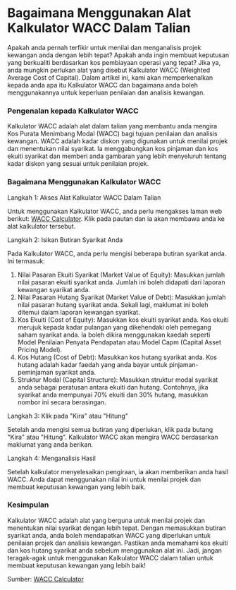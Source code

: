 Bagaimana Menggunakan Alat Kalkulator WACC Dalam Talian
=======================================================

Apakah anda pernah terfikir untuk menilai dan menganalisis projek kewangan anda dengan lebih tepat? Apakah anda ingin membuat keputusan yang berkualiti berdasarkan kos pembiayaan operasi yang tepat? Jika ya, anda mungkin perlukan alat yang disebut Kalkulator WACC (Weighted Average Cost of Capital). Dalam artikel ini, kami akan memperkenalkan kepada anda apa itu Kalkulator WACC dan bagaimana anda boleh menggunakannya untuk keperluan penilaian dan analisis kewangan.

### Pengenalan kepada Kalkulator WACC

Kalkulator WACC adalah alat dalam talian yang membantu anda mengira Kos Purata Menimbang Modal (WACC) bagi tujuan penilaian dan analisis kewangan. WACC adalah kadar diskon yang digunakan untuk menilai projek dan menentukan nilai syarikat. Ia menggabungkan kos pinjaman dan kos ekuiti syarikat dan memberi anda gambaran yang lebih menyeluruh tentang kadar diskon yang sesuai untuk penilaian projek.

### Bagaimana Menggunakan Kalkulator WACC

Langkah 1: Akses Alat Kalkulator WACC Dalam Talian

Untuk menggunakan Kalkulator WACC, anda perlu mengakses laman web berikut: [WACC Calculator](https://www.onlinecalculatorsfree.com/ms/financial/wacc-calculator.html). Klik pada pautan dan ia akan membawa anda ke alat kalkulator tersebut.

Langkah 2: Isikan Butiran Syarikat Anda

Pada Kalkulator WACC, anda perlu mengisi beberapa butiran syarikat anda. Ini termasuk:

1. Nilai Pasaran Ekuiti Syarikat (Market Value of Equity): Masukkan jumlah nilai pasaran ekuiti syarikat anda. Jumlah ini boleh didapati dari laporan kewangan syarikat anda.
2. Nilai Pasaran Hutang Syarikat (Market Value of Debt): Masukkan jumlah nilai pasaran hutang syarikat anda. Sekali lagi, maklumat ini boleh ditemui dalam laporan kewangan syarikat.
3. Kos Ekuiti (Cost of Equity): Masukkan kos ekuiti syarikat anda. Kos ekuiti merujuk kepada kadar pulangan yang dikehendaki oleh pemegang saham syarikat anda. Ia boleh dikira menggunakan kaedah seperti Model Penilaian Penyata Pendapatan atau Model Capm (Capital Asset Pricing Model).
4. Kos Hutang (Cost of Debt): Masukkan kos hutang syarikat anda. Kos hutang adalah kadar faedah yang anda bayar untuk pinjaman-peminjaman syarikat anda.
5. Struktur Modal (Capital Structure): Masukkan struktur modal syarikat anda sebagai peratusan antara ekuiti dan hutang. Contohnya, jika syarikat anda mempunyai 70% ekuiti dan 30% hutang, masukkan nombor ini secara berasingan.

Langkah 3: Klik pada "Kira" atau "Hitung"

Setelah anda mengisi semua butiran yang diperlukan, klik pada butang "Kira" atau "Hitung". Kalkulator WACC akan mengira WACC berdasarkan maklumat yang anda berikan.

Langkah 4: Menganalisis Hasil

Setelah kalkulator menyelesaikan pengiraan, ia akan memberikan anda hasil WACC. Anda dapat menggunakan nilai ini untuk menilai projek dan membuat keputusan kewangan yang lebih baik.

### Kesimpulan

Kalkulator WACC adalah alat yang berguna untuk menilai projek dan menentukan nilai syarikat dengan lebih tepat. Dengan memasukkan butiran syarikat anda, anda boleh mendapatkan WACC yang diperlukan untuk penilaian projek dan analisis kewangan. Pastikan anda memahami kos ekuiti dan kos hutang syarikat anda sebelum menggunakan alat ini. Jadi, jangan teragak-agak untuk menggunakan Kalkulator WACC dalam talian untuk membuat keputusan kewangan yang lebih baik!

Sumber: [WACC Calculator](https://www.onlinecalculatorsfree.com/ms/financial/wacc-calculator.html)
